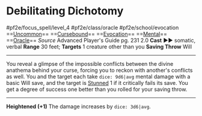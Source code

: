 # Debilitating Dichotomy
#pf2e/focus_spell/level_4 #pf2e/class/oracle #pf2e/school/evocation 
==[Uncommon](rules/traits/uncommon.md)== ==[Cursebound](../../../Traits/Cursebound.md)== ==[Evocation](rules/traits/evocation.md)== ==[Mental](rules/traits/mental.md)== ==[Oracle](../../../Traits/Oracle.md)==
*Source* Advanced Player's Guide pg. 231 2.0
**Cast** ►► somatic, verbal
**Range** 30 feet; **Targets** 1 creature other than you
**Saving Throw** Will

---
You reveal a glimpse of the impossible conflicts between the divine anathema behind your curse, forcing you to reckon with another's conflicts as well. You and the target each take `dice: 9d6|avg` mental damage with a basic Will save, and the target is [Stunned](../../../Conditions/Stunned.md) 1 if it critically fails its save. You get a degree of success one better than you rolled for your saving throw.

<hr>

**Heightened (+1)** The damage increases by `dice: 3d6|avg`.